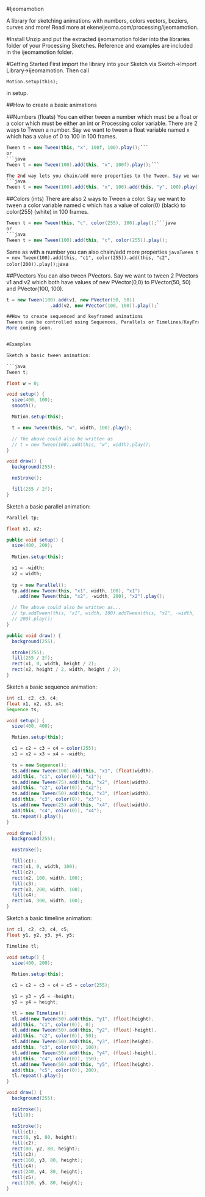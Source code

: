 #Ijeomamotion
 
A library for sketching animations with numbers, colors vectors, beziers, curves and more! Read more at ekeneijeoma.com/processing/ijeomamotion.

#Install
Unzip and put the extracted ijeomamotion folder into the libraries folder of your Processing Sketches. Reference and examples are included in the ijeomamotion folder.

#Getting Started
First import the library into your Sketch via Sketch->Import Library->ijeomamotion.
Then call

`Motion.setup(this);`

in setup.

##How to create a basic animations

##Numbers (floats)
You can either tween a number which must be a float or a color which must be either an int or Processing color variable.
There are 2 ways to Tween a number. Say we want to tween a float variable named x which has a value of 0 to 100 in 100 frames.
```java
Tween t = new Tween(this, "x", 100f, 100).play();```
or
```java
Tween t = new Tween(100).add(this, "x", 100f).play();```

The 2nd way lets you chain/add more properties to the Tween. Say we want to tween a float variable name x and another name y which both have values of 0 to 100 in 100 frames.
```java
Tween t = new Tween(100).add(this, "x", 100).add(this, "y", 100).play();
```
 
##Colors (ints)
There are also 2 ways to Tween a color. Say we want to tween a color variable named c which has a value of color(0) (black) to color(255) (white) in 100 frames.
```java
Tween t = new Tween(this, "c", color(255), 100).play();```java
or
```java
Tween t = new Tween(100).add(this, "c", color(255)).play();
```

Same as with a number you can also chain/add more properties
```javaTween t = new Tween(100).add(this, "c1", color(255)).add(this, "c2", color(200)).play();```java

##PVectors
You can also tween PVectors. Say we want to tween 2 PVectors v1 and v2 which both have values of new PVector(0,0) to PVector(50, 50) and PVector(100, 100).
```java
t = new Tween(100).add(v1, new PVector(50, 50))
				.add(v2, new PVector(100, 100)).play();`

##How to create sequenced and keyframed animations
Tweens can be controlled using Sequences, Parallels or Timelines/KeyFrames.
More coming soon. 


#Examples

Sketch a basic tween animation:

```java
Tween t;

float w = 0;

void setup() {
  size(400, 100);
  smooth();

  Motion.setup(this);

  t = new Tween(this, "w", width, 100).play();

  // The above could also be written as
  // t = new Tween(100).add(this, "w", width).play();
}

void draw() {
  background(255);

  noStroke();

  fill(255 / 2f); 
}
```

Sketch a basic parallel animation:

```java
Parallel tp;

float x1, x2;

public void setup() {
  size(400, 200);
 
  Motion.setup(this);

  x1 = -width;
  x2 = width;
  
  tp = new Parallel();
  tp.add(new Tween(this, "x1", width, 100), "x1")
    .add(new Tween(this, "x2", -width, 200), "x2").play();

  // The above could also be written as...
  // tp.addTween(this, "x1", width, 100).addTween(this, "x2", -width,
  // 200).play(); 
}

public void draw() {
  background(255);

  stroke(255);
  fill(255 / 2f);
  rect(x1, 0, width, height / 2);
  rect(x2, height / 2, width, height / 2);
}
```

Sketch a basic sequence animation:

```java
int c1, c2, c3, c4;
float x1, x2, x3, x4;
Sequence ts;

void setup() {
  size(400, 400);

  Motion.setup(this);

  c1 = c2 = c3 = c4 = color(255);
  x1 = x2 = x3 = x4 = -width;

  ts = new Sequence();
  ts.add(new Tween(100).add(this, "x1", (float)width).
  add(this, "c1", color(0)), "x1");
  ts.add(new Tween(75).add(this, "x2", (float)width).
  add(this, "c2", color(0)), "x2");
  ts.add(new Tween(50).add(this, "x3", (float)width).
  add(this, "c3", color(0)), "x3");
  ts.add(new Tween(25).add(this, "x4", (float)width).
  add(this, "c4", color(0)), "x4");
  ts.repeat().play();
}

void draw() {
  background(255);

  noStroke();

  fill(c1);
  rect(x1, 0, width, 100);
  fill(c2);
  rect(x2, 100, width, 100);
  fill(c3);
  rect(x3, 200, width, 100);
  fill(c4);
  rect(x4, 300, width, 100);
}
```

Sketch a basic timeline animation:

```java
int c1, c2, c3, c4, c5;
float y1, y2, y3, y4, y5;

Timeline tl;

void setup() {
  size(400, 200);
 
  Motion.setup(this);

  c1 = c2 = c3 = c4 = c5 = color(255);

  y1 = y3 = y5 = -height;
  y2 = y4 = height;

  tl = new Timeline();
  tl.add(new Tween(50).add(this, "y1", (float)height).
  add(this, "c1", color(0)), 0);
  tl.add(new Tween(50).add(this, "y2", (float)-height).
  add(this, "c2", color(0)), 50);
  tl.add(new Tween(50).add(this, "y3", (float)height).
  add(this, "c3", color(0)), 100);
  tl.add(new Tween(50).add(this, "y4", (float)-height).
  add(this, "c4", color(0)), 150);
  tl.add(new Tween(50).add(this, "y5", (float)height).
  add(this, "c5", color(0)), 200);
  tl.repeat().play();
}

void draw() {
  background(255);

  noStroke();
  fill(0);

  noStroke();
  fill(c1);
  rect(0, y1, 80, height);
  fill(c2);
  rect(80, y2, 80, height);
  fill(c3);
  rect(160, y3, 80, height);
  fill(c4);
  rect(240, y4, 80, height);
  fill(c5);
  rect(320, y5, 80, height); 
}
```
